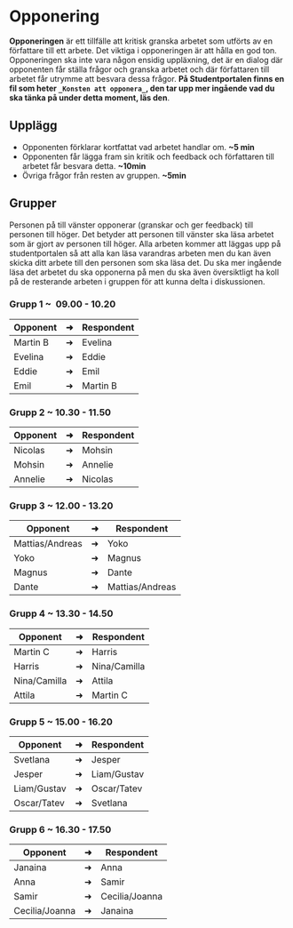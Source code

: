 # Opponering

**Opponeringen** är ett tillfälle att kritisk granska arbetet som utförts av en författare till ett arbete. Det viktiga i opponeringen är att hålla en god ton. Opponeringen ska inte vara någon ensidig uppläxning, det är en dialog där opponenten får ställa frågor och granska arbetet och där författaren till arbetet får utrymme att besvara dessa frågor. **På Studentportalen finns en fil som heter `_Konsten att opponera_`, den tar upp mer ingående vad du ska tänka på under detta moment, läs den**.

## Upplägg

* Opponenten förklarar kortfattat vad arbetet handlar om. **~5 min**
* Opponenten får lägga fram sin kritik och feedback och författaren till arbetet får besvara detta. **~10min**
* Övriga frågor från resten av gruppen. **~5min**

## Grupper

Personen på till vänster opponerar (granskar och ger feedback) till personen till höger. Det betyder att personen till vänster ska läsa arbetet som är gjort av personen till höger. Alla arbeten kommer att läggas upp på studentportalen så att alla kan läsa varandras arbeten men du kan även skicka ditt arbete till den personen som ska läsa det. Du ska mer ingående läsa det arbetet du ska opponerna på men du ska även översiktligt ha koll på de resterande arbeten i gruppen för att kunna delta i diskussionen.

### Grupp 1 ~  09.00 - 10.20
| Opponent |   ➜      | Respondent   |
|----------|---       |---             |
| Martin B            |➜| Evelina     |
| Evelina             |➜| Eddie       |
| Eddie               |➜| Emil      |
| Emil                |➜| Martin B    |

### Grupp 2 ~ 10.30 - 11.50
| Opponent | ➜          | Respondent    |
|---|---              |---               |
| Nicolas             |➜ | Mohsin       |
| Mohsin              |➜ | Annelie      |
| Annelie             |➜ | Nicolas      |

### Grupp 3 ~ 12.00 - 13.20
| Opponent | ➜           | Respondent          |
|---|---                 |---                  |
| Mattias/Andreas        |➜ | Yoko            |
| Yoko                   |➜ | Magnus          |
| Magnus                 |➜ | Dante           |
| Dante                  |➜ | Mattias/Andreas |

### Grupp 4 ~ 13.30 - 14.50
| Opponent |    ➜       | Respondent      |
|---|---                 |---                |
| Martin C               |➜| Harris       |
| Harris                 |➜| Nina/Camilla |
| Nina/Camilla           |➜| Attila         |
| Attila                 |➜| Martin C     |

### Grupp 5 ~ 15.00 - 16.20
| Opponent |   ➜         | Respondent     |
|---|---                 |---             |
| Svetlana               |➜| Jesper      |
| Jesper                 |➜| Liam/Gustav |
| Liam/Gustav            |➜| Oscar/Tatev |
| Oscar/Tatev            |➜| Svetlana    |

### Grupp 6 ~ 16.30 - 17.50
| Opponent |  ➜          | Respondent       |
|---|---                 |---                |
| Janaina                |➜| Anna   |
| Anna                   |➜| Samir          |
| Samir                  |➜| Cecilia/Joanna |
| Cecilia/Joanna         |➜| Janaina        |




